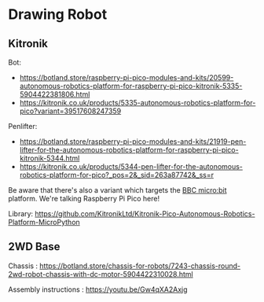 # Drawing Robot

## Kitronik

Bot:

- https://botland.store/raspberry-pi-pico-modules-and-kits/20599-autonomous-robotics-platform-for-raspberry-pi-pico-kitronik-5335-5904422381806.html
- https://kitronik.co.uk/products/5335-autonomous-robotics-platform-for-pico?variant=39517608247359

Penlifter:

- https://botland.store/raspberry-pi-pico-modules-and-kits/21919-pen-lifter-for-the-autonomous-robotics-platform-for-raspberry-pi-pico-kitronik-5344.html
- https://kitronik.co.uk/products/5344-pen-lifter-for-the-autonomous-robotics-platform-for-pico?_pos=2&_sid=263a87742&_ss=r

Be aware that there's also a variant which targets the [BBC micro:bit](https://microbit.org) platform. We're talking Raspberry Pi Pico here!

Library: https://github.com/KitronikLtd/Kitronik-Pico-Autonomous-Robotics-Platform-MicroPython

## 2WD Base

Chassis : https://botland.store/chassis-for-robots/7243-chassis-round-2wd-robot-chassis-with-dc-motor-5904422310028.html

Assembly instructions : https://youtu.be/Gw4qXA2Axjg
